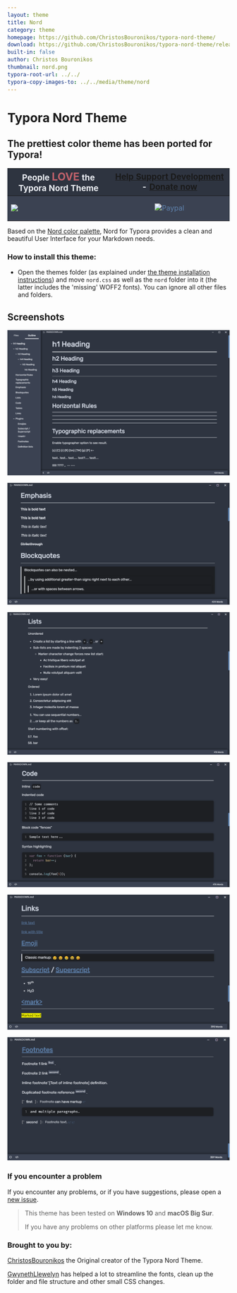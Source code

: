 ```yaml
---
layout: theme
title: Nord
category: theme
homepage: https://github.com/ChristosBouronikos/typora-nord-theme/
download: https://github.com/ChristosBouronikos/typora-nord-theme/releases/download/v1.2/TyporaNordTheme-by-ChristosBouronikos.zip
built-in: false
author: Christos Bouronikos
thumbnail: nord.png
typora-root-url: ../../
typora-copy-images-to: ../../media/theme/nord
---
```



# **Typora Nord Theme**

## The prettiest color theme has been ported for Typora!

<table> 
    <thead>
        <tr style="background: #2E3440; color:#ECEFF4; font-size: 14pt">
            <th style="text-align:center; color: #ECEFF4"><span>People </span><b style="color: #bf616a; font-size:18pt;"><span>LOVE</span></b><span> the Typora Nord Theme</span></th>
            <th style="text-align:center;"><a href="https://paypal.me/christosbouronikos"><span>Help Support
                        Development</span></a><span> - </span><a
                    href="https://paypal.me/christosbouronikos"><span>Donate now</span></a></th>
        </tr>
    </thead>
    <tbody>
        <tr style="background: #3B4252; color:#ECEFF4; font-size: 12pt">
            <td> <img style="display: block; margin-left: auto; margin-right: auto;" src="https://img.shields.io/github/downloads/ChristosBouronikos/typora-nord-theme/total?color=%23BF616A&style=for-the-badge">
            </td>
            <td style="text-align: center; vertical-align: middle;">
<a style="color: #5E81AC; padding: 15px 25px; text-align: center; text-decoration: none; display: inline-block;" href="https://paypal.me/christosbouronikos" target="_blank"> <img src="https://www.paypalobjects.com/webstatic/mktg/Logo/pp-logo-200px.png" alt="Paypal" ></a></td>
        </tr>
    </tbody>
</table>


Based on the [Nord color palette](https://www.nordtheme.com/), Nord for Typora provides a clean and beautiful User Interface for your Markdown needs.

### How to install this theme:

- Open the themes folder (as explained under [the theme installation instructions](https://theme.typora.io/doc/Install-Theme/)) and move `nord.css` as well as the `nord` folder into it (the latter includes the 'missing' WOFF2 fonts). You can ignore all other files and folders.

## Screenshots

![heading](/media/theme/nord/nord1.png)

![blockquote](/media/theme/nord/nord2.png)

![lists](/media/theme/nord/nord3.png)

![code](/media/theme/nord/nord4.png)

![links](/media/theme/nord/nord5.png)

![footnotes](/media/theme/nord/nord6.png)


### If you encounter a problem

If you encounter any problems, or if you have suggestions, please open a [new issue](https://github.com/ChristosBouronikos/typora-nord-theme/issues/new).  

> This theme has been tested on **Windows 10** and **macOS Big Sur**. 
>
> If you have any problems on other platforms please let me know.


### Brought to you by:

[ChristosBouronikos](https://github.com/ChristosBouronikos) the Original creator of the Typora Nord Theme.

[GwynethLlewelyn](https://github.com/GwynethLlewelyn) has helped a lot to streamline the fonts, clean up the folder and file structure and other small CSS changes.
